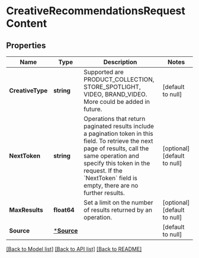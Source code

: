 # CreativeRecommendationsRequestContent

## Properties
Name | Type | Description | Notes
------------ | ------------- | ------------- | -------------
**CreativeType** | **string** | Supported are PRODUCT_COLLECTION, STORE_SPOTLIGHT, VIDEO, BRAND_VIDEO. More could be added in future. | [default to null]
**NextToken** | **string** | Operations that return paginated results include a pagination token in this field. To retrieve the next page of results, call the same operation and specify this token in the request. If the &#x60;NextToken&#x60; field is empty, there are no further results. | [optional] [default to null]
**MaxResults** | **float64** | Set a limit on the number of results returned by an operation. | [optional] [default to null]
**Source** | [***Source**](Source.md) |  | [default to null]

[[Back to Model list]](../README.md#documentation-for-models) [[Back to API list]](../README.md#documentation-for-api-endpoints) [[Back to README]](../README.md)

